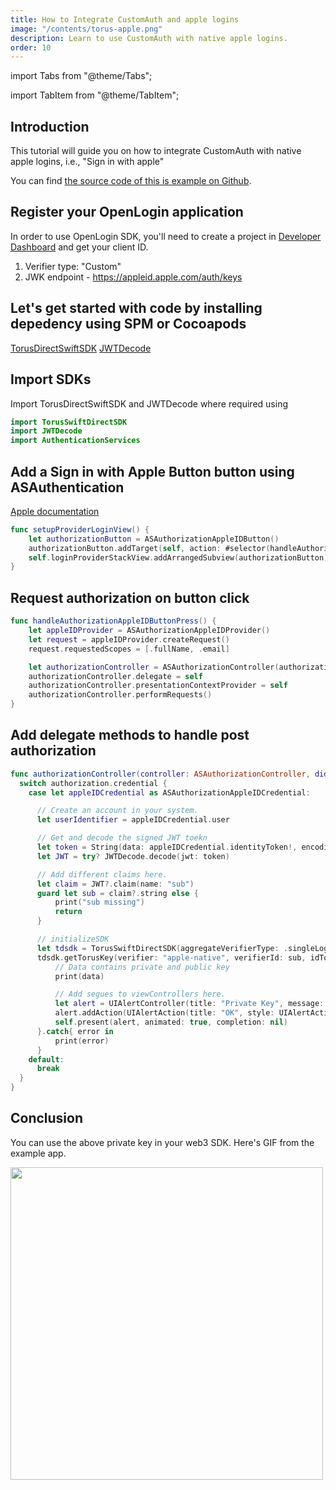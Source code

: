 ```yaml
---
title: How to Integrate CustomAuth and apple logins
image: "/contents/torus-apple.png"
description: Learn to use CustomAuth with native apple logins.
order: 10
---
```


import Tabs from "@theme/Tabs";

import TabItem from "@theme/TabItem";

## Introduction

This tutorial will guide you on how to integrate CustomAuth with native apple
logins, i.e., "Sign in with apple"

You can find
[the source code of this is example on Github](https://github.com/torusresearch/torus-apple-nativelogin-demo).

## Register your OpenLogin application

In order to use OpenLogin SDK, you'll need to create a project in
[Developer Dashboard](https://developer.tor.us) and get your client ID.

1. Verifier type: "Custom"
2. JWK endpoint - https://appleid.apple.com/auth/keys

## Let's get started with code by installing depedency using SPM or Cocoapods

[TorusDirectSwiftSDK](https://github.com/torusresearch/torus-direct-swift-sdk/)
[JWTDecode](https://github.com/auth0/JWTDecode.swift)

## Import SDKs

Import TorusDirectSwiftSDK and JWTDecode where required using

```swift
import TorusSwiftDirectSDK
import JWTDecode
import AuthenticationServices
```

## Add a Sign in with Apple Button button using ASAuthentication

[Apple documentation](https://developer.apple.com/documentation/authenticationservices/implementing_user_authentication_with_sign_in_with_apple)

```swift
func setupProviderLoginView() {
    let authorizationButton = ASAuthorizationAppleIDButton()
    authorizationButton.addTarget(self, action: #selector(handleAuthorizationAppleIDButtonPress), for: .touchUpInside)
    self.loginProviderStackView.addArrangedSubview(authorizationButton)
}
```

## Request authorization on button click

```swift
func handleAuthorizationAppleIDButtonPress() {
    let appleIDProvider = ASAuthorizationAppleIDProvider()
    let request = appleIDProvider.createRequest()
    request.requestedScopes = [.fullName, .email]

    let authorizationController = ASAuthorizationController(authorizationRequests: [request])
    authorizationController.delegate = self
    authorizationController.presentationContextProvider = self
    authorizationController.performRequests()
}
```

## Add delegate methods to handle post authorization

```swift
func authorizationController(controller: ASAuthorizationController, didCompleteWithAuthorization authorization: ASAuthorization) {
  switch authorization.credential {
    case let appleIDCredential as ASAuthorizationAppleIDCredential:

      // Create an account in your system.
      let userIdentifier = appleIDCredential.user

      // Get and decode the signed JWT toekn
      let token = String(data: appleIDCredential.identityToken!, encoding: .utf8)!
      let JWT = try? JWTDecode.decode(jwt: token)

      // Add different claims here.
      let claim = JWT?.claim(name: "sub")
      guard let sub = claim?.string else {
          print("sub missing")
          return
      }

      // initializeSDK
      let tdsdk = TorusSwiftDirectSDK(aggregateVerifierType: .singleLogin, aggregateVerifierName: "apple-native", subVerifierDetails: [], network: .ROPSTEN, loglevel: .error)
      tdsdk.getTorusKey(verifier: "apple-native", verifierId: sub, idToken: token).done{ data in
          // Data contains private and public key
          print(data)

          // Add segues to viewControllers here.
          let alert = UIAlertController(title: "Private Key", message: data["privateKey"] as? String, preferredStyle: UIAlertController.Style.alert)
          alert.addAction(UIAlertAction(title: "OK", style: UIAlertAction.Style.default, handler: nil))
          self.present(alert, animated: true, completion: nil)
      }.catch{ error in
          print(error)
      }
    default:
      break
  }
}
```

## Conclusion

You can use the above private key in your web3 SDK. Here's GIF from the example app.

<img src="/contents/torus-apple-native.gif" dynsrc="/contents/torus-apple-native.gif" loop="infinite" height="500"/>
